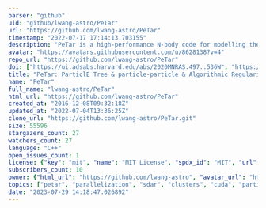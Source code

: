 ```yaml
---
parser: "github"
uid: "github/lwang-astro/PeTar"
url: "https://github.com/lwang-astro/PeTar"
timestamp: "2022-07-17 17:14:13.703155"
description: "PeTar is a high-performance N-body code for modelling the evolution of star clusters and tidal streams, including the effect of galactic potential, dynamics of binary and hierarchical system, single and binary stellar evolution."
avatar: "https://avatars.githubusercontent.com/u/8628138?v=4"
repo_url: "https://github.com/lwang-astro/PeTar"
doi: ["https://ui.adsabs.harvard.edu/abs/2020MNRAS.497..536W", "https://ui.adsabs.harvard.edu/abs/2020ascl.soft07005W/abstract"]
title: "PeTar: ParticlE Tree & particle-particle & Algorithmic Regularization code for simulating massive star clusters"
name: "PeTar"
full_name: "lwang-astro/PeTar"
html_url: "https://github.com/lwang-astro/PeTar"
created_at: "2016-12-08T09:32:18Z"
updated_at: "2022-07-04T13:36:25Z"
clone_url: "https://github.com/lwang-astro/PeTar.git"
size: 55596
stargazers_count: 27
watchers_count: 27
language: "C++"
open_issues_count: 1
license: {"key": "mit", "name": "MIT License", "spdx_id": "MIT", "url": "https://api.github.com/licenses/mit", "node_id": "MDc6TGljZW5zZTEz"}
subscribers_count: 10
owner: {"html_url": "https://github.com/lwang-astro", "avatar_url": "https://avatars.githubusercontent.com/u/8628138?v=4", "login": "lwang-astro", "type": "User"}
topics: ["petar", "parallelization", "sdar", "clusters", "cuda", "particle-data", "particles", "fdps"]
date: "2023-07-29 14:18:47.026892"
---
```

